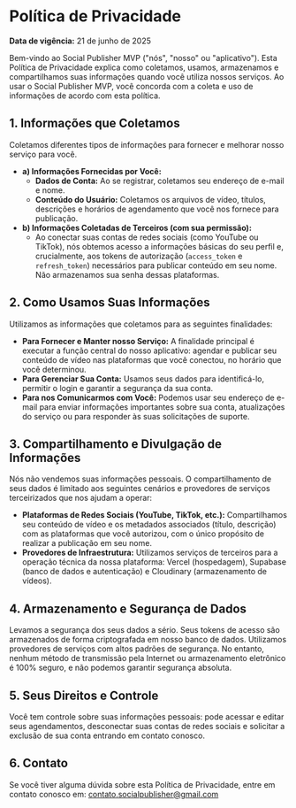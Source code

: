 # Política de Privacidade
**Data de vigência:** 21 de junho de 2025

Bem-vindo ao Social Publisher MVP ("nós", "nosso" ou "aplicativo"). Esta Política de Privacidade explica como coletamos, usamos, armazenamos e compartilhamos suas informações quando você utiliza nossos serviços. Ao usar o Social Publisher MVP, você concorda com a coleta e uso de informações de acordo com esta política.

## 1. Informações que Coletamos
Coletamos diferentes tipos de informações para fornecer e melhorar nosso serviço para você.
* **a) Informações Fornecidas por Você:**
  * **Dados de Conta:** Ao se registrar, coletamos seu endereço de e-mail e nome.
  * **Conteúdo do Usuário:** Coletamos os arquivos de vídeo, títulos, descrições e horários de agendamento que você nos fornece para publicação.
* **b) Informações Coletadas de Terceiros (com sua permissão):**
  * Ao conectar suas contas de redes sociais (como YouTube ou TikTok), nós obtemos acesso a informações básicas do seu perfil e, crucialmente, aos tokens de autorização (`access_token` e `refresh_token`) necessários para publicar conteúdo em seu nome. Não armazenamos sua senha dessas plataformas.

## 2. Como Usamos Suas Informações
Utilizamos as informações que coletamos para as seguintes finalidades:
* **Para Fornecer e Manter nosso Serviço:** A finalidade principal é executar a função central do nosso aplicativo: agendar e publicar seu conteúdo de vídeo nas plataformas que você conectou, no horário que você determinou.
* **Para Gerenciar Sua Conta:** Usamos seus dados para identificá-lo, permitir o login e garantir a segurança da sua conta.
* **Para nos Comunicarmos com Você:** Podemos usar seu endereço de e-mail para enviar informações importantes sobre sua conta, atualizações do serviço ou para responder às suas solicitações de suporte.

## 3. Compartilhamento e Divulgação de Informações
Nós não vendemos suas informações pessoais. O compartilhamento de seus dados é limitado aos seguintes cenários e provedores de serviços terceirizados que nos ajudam a operar:
* **Plataformas de Redes Sociais (YouTube, TikTok, etc.):** Compartilhamos seu conteúdo de vídeo e os metadados associados (título, descrição) com as plataformas que você autorizou, com o único propósito de realizar a publicação em seu nome.
* **Provedores de Infraestrutura:** Utilizamos serviços de terceiros para a operação técnica da nossa plataforma: Vercel (hospedagem), Supabase (banco de dados e autenticação) e Cloudinary (armazenamento de vídeos).

## 4. Armazenamento e Segurança de Dados
Levamos a segurança dos seus dados a sério. Seus tokens de acesso são armazenados de forma criptografada em nosso banco de dados. Utilizamos provedores de serviços com altos padrões de segurança. No entanto, nenhum método de transmissão pela Internet ou armazenamento eletrônico é 100% seguro, e não podemos garantir segurança absoluta.

## 5. Seus Direitos e Controle
Você tem controle sobre suas informações pessoais: pode acessar e editar seus agendamentos, desconectar suas contas de redes sociais e solicitar a exclusão de sua conta entrando em contato conosco.

## 6. Contato
Se você tiver alguma dúvida sobre esta Política de Privacidade, entre em contato conosco em: contato.socialpublisher@gmail.com